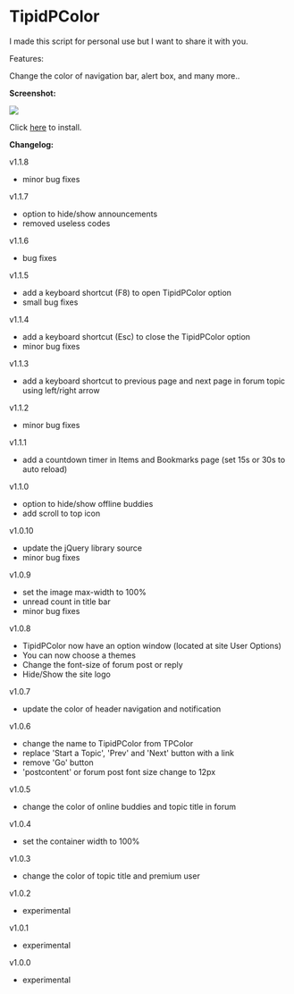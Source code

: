 TipidPColor
===========


I made this script for personal use but I want to share it with you.


Features:

Change the color of navigation bar, alert box, and many more..

<b>Screenshot:</b>

<img src="http://i.imgur.com/lG3to25.jpg">

Click <a href="https://monkeyguts.com/code.php?id=219">here</a> to install.

<b>Changelog:</b>

v1.1.8
- minor bug fixes

v1.1.7
- option to hide/show announcements
- removed useless codes

v1.1.6
- bug fixes


v1.1.5
- add a keyboard shortcut (F8) to open TipidPColor option
- small bug fixes


v1.1.4

- add a keyboard shortcut (Esc) to close the TipidPColor option
- minor bug fixes


v1.1.3

- add a keyboard shortcut to previous page and next page in forum topic using left/right arrow


v1.1.2

- minor bug fixes


v1.1.1

- add a countdown timer in Items and Bookmarks page (set 15s or 30s to auto reload)


v1.1.0

- option to hide/show offline buddies
- add scroll to top icon


v1.0.10

- update the jQuery library source
- minor bug fixes


v1.0.9

- set the image max-width to 100%
- unread count in title bar
- minor bug fixes


v1.0.8

- TipidPColor now have an option window (located at site User Options)
- You can now choose a themes
- Change the font-size of forum post or reply
- Hide/Show the site logo


v1.0.7

- update the color of header navigation and notification


v1.0.6

- change the name to TipidPColor from TPColor
- replace 'Start a Topic', 'Prev' and 'Next' button with a link
- remove 'Go' button
- 'postcontent' or forum post font size change to 12px


v1.0.5

- change the color of online buddies and topic title in forum


v1.0.4

- set the container width to 100%


v1.0.3

- change the color of topic title and premium user


v1.0.2

- experimental


v1.0.1

- experimental


v1.0.0

- experimental

